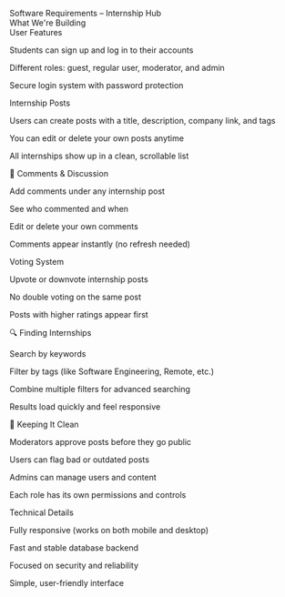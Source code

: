 Software Requirements – Internship Hub\
What We're Building\
User Features

Students can sign up and log in to their accounts

Different roles: guest, regular user, moderator, and admin

Secure login system with password protection

Internship Posts

Users can create posts with a title, description, company link, and tags

You can edit or delete your own posts anytime

All internships show up in a clean, scrollable list

💬 Comments & Discussion

Add comments under any internship post

See who commented and when

Edit or delete your own comments

Comments appear instantly (no refresh needed)

Voting System

Upvote or downvote internship posts

No double voting on the same post

Posts with higher ratings appear first

🔍 Finding Internships

Search by keywords

Filter by tags (like Software Engineering, Remote, etc.)

Combine multiple filters for advanced searching

Results load quickly and feel responsive

🧹 Keeping It Clean

Moderators approve posts before they go public

Users can flag bad or outdated posts

Admins can manage users and content

Each role has its own permissions and controls

Technical Details

Fully responsive (works on both mobile and desktop)

Fast and stable database backend

Focused on security and reliability

Simple, user-friendly interface
